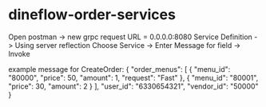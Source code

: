 # dineflow-order-services

Open postman -> new grpc request
URL = 0.0.0.0:8080
Service Definition -> Using server reflection
Choose Service -> Enter Message for field -> Invoke

example message for CreateOrder:
{
"order_menus": [
{
"menu_id": "80000",
"price": 50,
"amount": 1,
"request": "Fast"
},
{
"menu_id": "80001",
"price": 30,
"amount": 2
}
],
"user_id": "6330654321",
"vendor_id": "50000"
}
